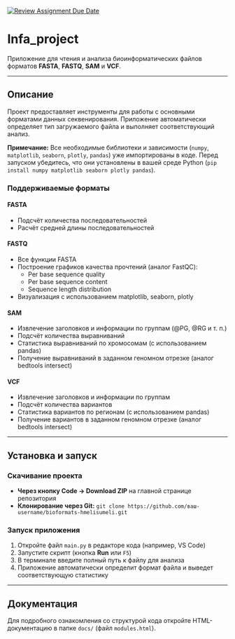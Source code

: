 [![Review Assignment Due Date](https://classroom.github.com/assets/deadline-readme-button-22041afd0340ce965d47ae6ef1cefeee28c7c493a6346c4f15d667ab976d596c.svg)](https://classroom.github.com/a/I6I1ViQv)
# Infa_project

Приложение для чтения и анализа биоинформатических файлов форматов **FASTA**, **FASTQ**, **SAM** и **VCF**.

---

## Описание

Проект предоставляет инструменты для работы с основными форматами данных секвенирования. Приложение автоматически определяет тип загружаемого файла и выполняет соответствующий анализ.

**Примечание:** Все необходимые библиотеки и зависимости (`numpy`, `matplotlib`, `seaborn`, `plotly`, `pandas`) уже импортированы в коде. Перед запуском убедитесь, что они установлены в вашей среде Python (`pip install numpy matplotlib seaborn plotly pandas`).

### Поддерживаемые форматы

#### FASTA
- Подсчёт количества последовательностей
- Расчёт средней длины последовательностей

#### FASTQ
- Все функции FASTA
- Построение графиков качества прочтений (аналог FastQC):
  - Per base sequence quality
  - Per base sequence content
  - Sequence length distribution
- Визуализация с использованием matplotlib, seaborn, plotly

#### SAM
- Извлечение заголовков и информации по группам (@PG, @RG и т. п.)
- Подсчёт количества выравниваний
- Статистика выравниваний по хромосомам (с использованием pandas)
- Получение выравниваний в заданном геномном отрезке (аналог bedtools intersect)

#### VCF
- Извлечение заголовков и информации по группам
- Подсчёт количества вариантов
- Статистика вариантов по регионам (с использованием pandas)
- Получение вариантов в заданном геномном отрезке (аналог bedtools intersect)

---

## Установка и запуск

### Скачивание проекта

- **Через кнопку Code → Download ZIP** на главной странице репозитория
- **Клонирование через Git:** `git clone https://github.com/ваш-username/bioformats-hmelisumeli.git`

### Запуск приложения

1. Откройте файл `main.py` в редакторе кода (например, VS Code)
2. Запустите скрипт (кнопка **Run** или `F5`)
3. В терминале введите полный путь к файлу для анализа
4. Приложение автоматически определит формат файла и выведет соответствующую статистику

---

## Документация

Для подробного ознакомления со структурой кода откройте HTML-документацию в папке `docs/` (файл `modules.html`).
